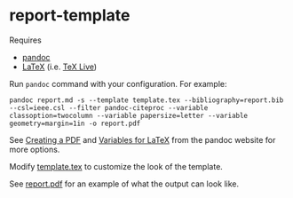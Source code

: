 # report-template

Requires

- [pandoc](https://pandoc.org/)
- [LaTeX](https://en.wikibooks.org/wiki/LaTeX/Installation#Distributions) (i.e. [TeX Live](https://www.tug.org/texlive/))

Run `pandoc` command with your configuration. For example:

```
pandoc report.md -s --template template.tex --bibliography=report.bib --csl=ieee.csl --filter pandoc-citeproc --variable classoption=twocolumn --variable papersize=letter --variable geometry=margin=1in -o report.pdf
```

See [Creating a PDF](https://pandoc.org/MANUAL.html#creating-a-pdf) and [Variables for LaTeX](https://pandoc.org/MANUAL.html#variables-for-latex) from the pandoc website for more options.

Modify [template.tex](src/template.tex) to customize the look of the template.

See [report.pdf](dist/report.pdf) for an example of what the output can look like.
